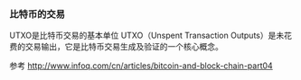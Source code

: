 
### 比特币的交易
UTXO是比特币交易的基本单位
UTXO（Unspent Transaction Outputs）是未花费的交易输出，它是比特币交易生成及验证的一个核心概念。

参考
http://www.infoq.com/cn/articles/bitcoin-and-block-chain-part04